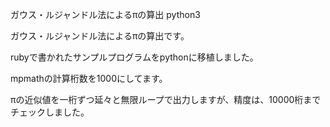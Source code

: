 ガウス・ルジャンドル法によるπの算出 python3


ガウス・ルジャンドル法によるπの算出です。

rubyで書かれたサンプルプログラムをpythonに移植しました。

mpmathの計算桁数を1000にしてます。

πの近似値を一桁ずつ延々と無限ループで出力しますが、精度は、10000桁までチェックしました。

